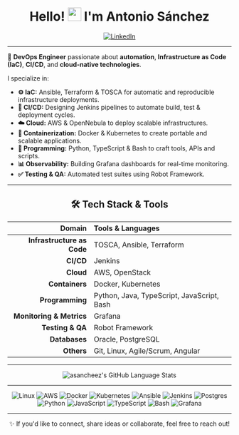 <div align="center">

# Hello! <img src="https://media.giphy.com/media/hvRJCLFzcasrR4ia7z/giphy.gif" width="30px"> I'm Antonio Sánchez


[![LinkedIn](https://img.shields.io/badge/LinkedIn-%230077B5.svg?&style=for-the-badge&logo=linkedin&logoColor=white)](https://www.linkedin.com/in/antonio-sanchez-cortes/)

</div>

---

<div>

🚀 **DevOps Engineer** passionate about **automation**, **Infrastructure as Code (IaC)**, **CI/CD**, and **cloud-native technologies**.

I specialize in:
- **⚙️ IaC:** Ansible, Terraform & TOSCA for automatic and reproducible infrastructure deployments.
- **🔁 CI/CD:** Designing Jenkins pipelines to automate build, test & deployment cycles.
- **☁️ Cloud:** AWS & OpenNebula to deploy scalable infrastructures.
- **🐳 Containerization:** Docker & Kubernetes to create portable and scalable applications.
- **🐍 Programming:** Python, TypeScript & Bash to craft tools, APIs and scripts.
- **📊 Observability:** Building Grafana dashboards for real-time monitoring.
- **✅ Testing & QA:** Automated test suites using Robot Framework.

</div>

---

<div align="center">

## 🛠 **Tech Stack & Tools**

| Domain                 | Tools & Languages                                                  |
| ---------------------: | :----------------------------------------------------------------- |
| **Infrastructure as Code** | TOSCA, Ansible, Terraform                                  |
| **CI/CD**              | Jenkins                                                            |
| **Cloud**              | AWS, OpenStack                                                   |
| **Containers**        | Docker, Kubernetes                                                 |
| **Programming**      | Python, Java, TypeScript, JavaScript, Bash                         |
| **Monitoring & Metrics** | Grafana                                                         |
| **Testing & QA**      | Robot Framework                                                     |
| **Databases**         | Oracle, PostgreSQL                                                  |
| **Others**            | Git, Linux, Agile/Scrum, Angular                                    |

</div>

---


<div align="center">

![asancheez's GitHub Language Stats](https://github-readme-stats.vercel.app/api/top-langs/?username=asancheez&layout=compact&theme=radical)

</div>

---

<div align="center">

![Linux](https://img.shields.io/badge/Linux-FCC624?style=for-the-badge&logo=linux&logoColor=black&color=FCC624)
![AWS](https://img.shields.io/badge/AWS-%23FF9900.svg?style=for-the-badge&logo=amazon-aws&logoColor=white)
![Docker](https://img.shields.io/badge/Docker-2496ED?style=for-the-badge&logo=docker&logoColor=white)
![Kubernetes](https://img.shields.io/badge/Kubernetes-326CE5?style=for-the-badge&logo=kubernetes&logoColor=white)
![Ansible](https://img.shields.io/badge/Ansible-EE0000?style=for-the-badge&logo=ansible&logoColor=white)
![Jenkins](https://img.shields.io/badge/Jenkins-D24939?style=for-the-badge&logo=jenkins&logoColor=white)
![Postgres](https://img.shields.io/badge/postgres-%23316192.svg?style=for-the-badge&logo=postgresql&logoColor=white)
![Python](https://img.shields.io/badge/python-3670A0?style=for-the-badge&logo=python&logoColor=ffdd54)
![JavaScript](https://img.shields.io/badge/javascript-%23323330.svg?style=for-the-badge&logo=javascript&logoColor=%23F7DF1E)
![TypeScript](https://img.shields.io/badge/typescript-%23007ACC.svg?style=for-the-badge&logo=typescript&logoColor=white)
![Bash](https://img.shields.io/badge/Bash-4EAA25?style=for-the-badge&logo=gnubash&logoColor=white)
![Grafana](https://img.shields.io/badge/Grafana-F46800?style=for-the-badge&logo=grafana&logoColor=white)

</div>

---

<div align="center">

✨ If you'd like to connect, share ideas or collaborate, feel free to reach out!

</div>
